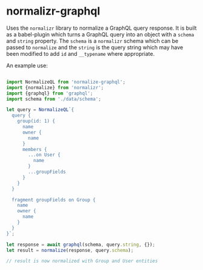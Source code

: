 # normalizr-graphql

Uses the `normalizr` library to normalize a GraphQL query response.  It is built as a babel-plugin which turns a GraphQL query into an object with a `schema` and `string` property.  The `schema` is a `normalizr` schema which can be passed to `normalize` and the `string` is the query string which may have been modified to add `id` and `__typename` where appropriate.

An example use:

```js

import NormalizeQL from 'normalize-graphql';
import {normalize} from 'normalizr';
import {graphql} from 'graphql';
import schema from './data/schema';

let query = NormalizeQL`{
  query {
    group(id: 1) {
      name
      owner {
        name
      }
      members {
        ...on User {
          name
        }
        ...groupFields
      }
    }
  }

  fragment groupFields on Group {
    name
    owner {
      name
    }
  }
}`;

let response = await graphql(schema, query.string, {});
let result = normalize(response, query.schema);

// result is now normalized with Group and User entities

```
